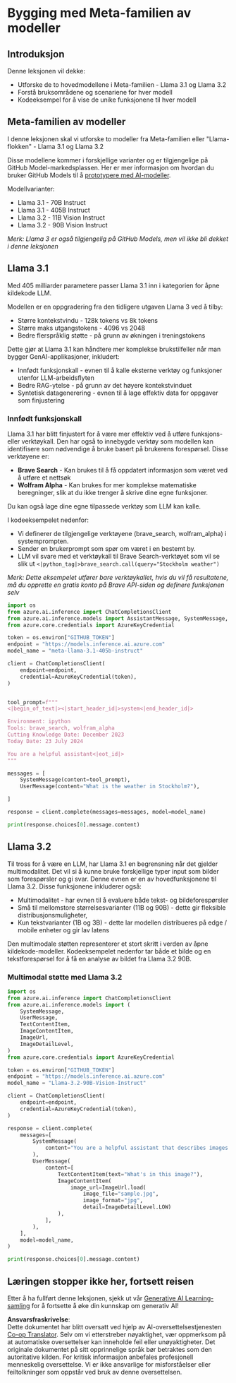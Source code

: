 <!--
CO_OP_TRANSLATOR_METADATA:
{
  "original_hash": "4c2a0b0c738b649ef049fb99a23be661",
  "translation_date": "2025-05-20T11:12:40+00:00",
  "source_file": "21-meta/README.md",
  "language_code": "no"
}
-->
# Bygging med Meta-familien av modeller

## Introduksjon

Denne leksjonen vil dekke:

- Utforske de to hovedmodellene i Meta-familien - Llama 3.1 og Llama 3.2
- Forstå bruksområdene og scenariene for hver modell
- Kodeeksempel for å vise de unike funksjonene til hver modell

## Meta-familien av modeller

I denne leksjonen skal vi utforske to modeller fra Meta-familien eller "Llama-flokken" - Llama 3.1 og Llama 3.2

Disse modellene kommer i forskjellige varianter og er tilgjengelige på GitHub Model-markedsplassen. Her er mer informasjon om hvordan du bruker GitHub Models til å [prototypere med AI-modeller](https://docs.github.com/en/github-models/prototyping-with-ai-models?WT.mc_id=academic-105485-koreyst).

Modellvarianter:
- Llama 3.1 - 70B Instruct
- Llama 3.1 - 405B Instruct
- Llama 3.2 - 11B Vision Instruct
- Llama 3.2 - 90B Vision Instruct

*Merk: Llama 3 er også tilgjengelig på GitHub Models, men vil ikke bli dekket i denne leksjonen*

## Llama 3.1

Med 405 milliarder parametere passer Llama 3.1 inn i kategorien for åpne kildekode LLM.

Modellen er en oppgradering fra den tidligere utgaven Llama 3 ved å tilby:

- Større kontekstvindu - 128k tokens vs 8k tokens
- Større maks utgangstokens - 4096 vs 2048
- Bedre flerspråklig støtte - på grunn av økningen i treningstokens

Dette gjør at Llama 3.1 kan håndtere mer komplekse brukstilfeller når man bygger GenAI-applikasjoner, inkludert:
- Innfødt funksjonskall - evnen til å kalle eksterne verktøy og funksjoner utenfor LLM-arbeidsflyten
- Bedre RAG-ytelse - på grunn av det høyere kontekstvinduet
- Syntetisk datagenerering - evnen til å lage effektiv data for oppgaver som finjustering

### Innfødt funksjonskall

Llama 3.1 har blitt finjustert for å være mer effektiv ved å utføre funksjons- eller verktøykall. Den har også to innebygde verktøy som modellen kan identifisere som nødvendige å bruke basert på brukerens forespørsel. Disse verktøyene er:

- **Brave Search** - Kan brukes til å få oppdatert informasjon som været ved å utføre et nettsøk
- **Wolfram Alpha** - Kan brukes for mer komplekse matematiske beregninger, slik at du ikke trenger å skrive dine egne funksjoner.

Du kan også lage dine egne tilpassede verktøy som LLM kan kalle.

I kodeeksempelet nedenfor:

- Vi definerer de tilgjengelige verktøyene (brave_search, wolfram_alpha) i systemprompten.
- Sender en brukerprompt som spør om været i en bestemt by.
- LLM vil svare med et verktøykall til Brave Search-verktøyet som vil se slik ut `<|python_tag|>brave_search.call(query="Stockholm weather")`

*Merk: Dette eksempelet utfører bare verktøykallet, hvis du vil få resultatene, må du opprette en gratis konto på Brave API-siden og definere funksjonen selv*

```python 
import os
from azure.ai.inference import ChatCompletionsClient
from azure.ai.inference.models import AssistantMessage, SystemMessage, UserMessage
from azure.core.credentials import AzureKeyCredential

token = os.environ["GITHUB_TOKEN"]
endpoint = "https://models.inference.ai.azure.com"
model_name = "meta-llama-3.1-405b-instruct"

client = ChatCompletionsClient(
    endpoint=endpoint,
    credential=AzureKeyCredential(token),
)


tool_prompt=f"""
<|begin_of_text|><|start_header_id|>system<|end_header_id|>

Environment: ipython
Tools: brave_search, wolfram_alpha
Cutting Knowledge Date: December 2023
Today Date: 23 July 2024

You are a helpful assistant<|eot_id|>
"""

messages = [
    SystemMessage(content=tool_prompt),
    UserMessage(content="What is the weather in Stockholm?"),

]

response = client.complete(messages=messages, model=model_name)

print(response.choices[0].message.content)
```

## Llama 3.2

Til tross for å være en LLM, har Llama 3.1 en begrensning når det gjelder multimodalitet. Det vil si å kunne bruke forskjellige typer input som bilder som forespørsler og gi svar. Denne evnen er en av hovedfunksjonene til Llama 3.2. Disse funksjonene inkluderer også:

- Multimodalitet - har evnen til å evaluere både tekst- og bildeforespørsler
- Små til mellomstore størrelsesvarianter (11B og 90B) - dette gir fleksible distribusjonsmuligheter,
- Kun tekstvarianter (1B og 3B) - dette lar modellen distribueres på edge / mobile enheter og gir lav latens

Den multimodale støtten representerer et stort skritt i verden av åpne kildekode-modeller. Kodeeksempelet nedenfor tar både et bilde og en tekstforespørsel for å få en analyse av bildet fra Llama 3.2 90B.

### Multimodal støtte med Llama 3.2

```python 
import os
from azure.ai.inference import ChatCompletionsClient
from azure.ai.inference.models import (
    SystemMessage,
    UserMessage,
    TextContentItem,
    ImageContentItem,
    ImageUrl,
    ImageDetailLevel,
)
from azure.core.credentials import AzureKeyCredential

token = os.environ["GITHUB_TOKEN"]
endpoint = "https://models.inference.ai.azure.com"
model_name = "Llama-3.2-90B-Vision-Instruct"

client = ChatCompletionsClient(
    endpoint=endpoint,
    credential=AzureKeyCredential(token),
)

response = client.complete(
    messages=[
        SystemMessage(
            content="You are a helpful assistant that describes images in details."
        ),
        UserMessage(
            content=[
                TextContentItem(text="What's in this image?"),
                ImageContentItem(
                    image_url=ImageUrl.load(
                        image_file="sample.jpg",
                        image_format="jpg",
                        detail=ImageDetailLevel.LOW)
                ),
            ],
        ),
    ],
    model=model_name,
)

print(response.choices[0].message.content)
```

## Læringen stopper ikke her, fortsett reisen

Etter å ha fullført denne leksjonen, sjekk ut vår [Generative AI Learning-samling](https://aka.ms/genai-collection?WT.mc_id=academic-105485-koreyst) for å fortsette å øke din kunnskap om generativ AI!

**Ansvarsfraskrivelse**:  
Dette dokumentet har blitt oversatt ved hjelp av AI-oversettelsestjenesten [Co-op Translator](https://github.com/Azure/co-op-translator). Selv om vi etterstreber nøyaktighet, vær oppmerksom på at automatiske oversettelser kan inneholde feil eller unøyaktigheter. Det originale dokumentet på sitt opprinnelige språk bør betraktes som den autoritative kilden. For kritisk informasjon anbefales profesjonell menneskelig oversettelse. Vi er ikke ansvarlige for misforståelser eller feiltolkninger som oppstår ved bruk av denne oversettelsen.